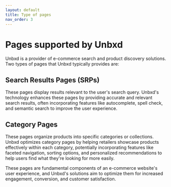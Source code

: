 ```yaml
---
layout: default
title: Type of pages
nav_order: 3
---
```


# Pages supported by Unbxd

Unbxd is a provider of e-commerce search and product discovery solutions. Two types of pages that Unbxd typically provides are:

## Search Results Pages (SRPs)
These pages display results relevant to the user's search query. Unbxd's technology enhances these pages by providing accurate and relevant search results, often incorporating features like autocomplete, spell check, and semantic search to improve the user experience.

## Category Pages
These pages organize products into specific categories or collections. Unbxd optimizes category pages by helping retailers showcase products effectively within each category, potentially incorporating features like faceted navigation, sorting options, and personalized recommendations to help users find what they're looking for more easily.

These pages are fundamental components of an e-commerce website's user experience, and Unbxd's solutions aim to optimize them for increased engagement, conversion, and customer satisfaction.